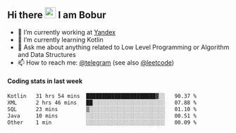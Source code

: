 ## Hi there <img src="https://media.giphy.com/media/hvRJCLFzcasrR4ia7z/giphy.gif" width="25px" height="25px"> I am Bobur

- 💼 I’m currently working at [Yandex](https://yandex.ru/)
- 🌱 I’m currently learning Kotlin
- 💬 Ask me about anything related to Low Level Programming or Algorithm and Data Structures
- 📫 How to reach me: [@telegram](https://t.me/octoant) (see also [@leetcode](https://leetcode.com/octoant/))    

#### Coding stats in last week

<!--START_SECTION:waka-->

```txt
Kotlin   31 hrs 54 mins  ██████████████████████▓░░   90.37 %
XML      2 hrs 46 mins   ██░░░░░░░░░░░░░░░░░░░░░░░   07.88 %
SQL      23 mins         ▒░░░░░░░░░░░░░░░░░░░░░░░░   01.10 %
Java     10 mins         ░░░░░░░░░░░░░░░░░░░░░░░░░   00.51 %
Other    1 min           ░░░░░░░░░░░░░░░░░░░░░░░░░   00.09 %
```

<!--END_SECTION:waka-->
